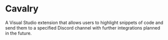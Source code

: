 # Cavalry
A Visual Studio extension that allows users to highlight snippets of code and send them to a specified Discord channel with further integrations planned in the future.
